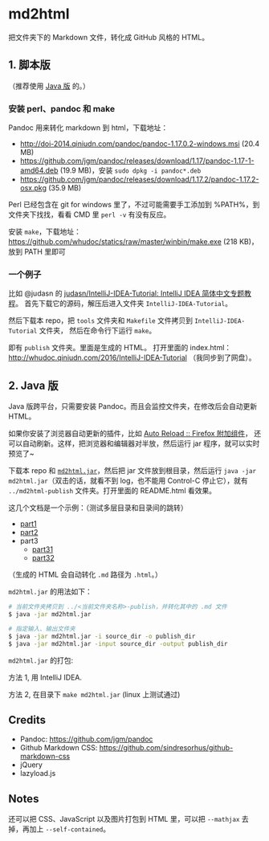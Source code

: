 # md2html

把文件夹下的 Markdown 文件，转化成 GitHub 风格的 HTML。

## 1. 脚本版

（推荐使用 [Java 版](#java-版) 的。）

### 安装 perl、pandoc 和 make

Pandoc 用来转化 markdown 到 html，下载地址：

-   <http://doi-2014.qiniudn.com/pandoc/pandoc-1.17.0.2-windows.msi> (20.4 MB)
-   <https://github.com/jgm/pandoc/releases/download/1.17/pandoc-1.17-1-amd64.deb> (19.9 MB)，安装 `sudo dpkg -i pandoc*.deb`
-   <https://github.com/jgm/pandoc/releases/download/1.17.2/pandoc-1.17.2-osx.pkg> (35.9 MB)

Perl 已经包含在 git for windows 里了，不过可能需要手工添加到 %PATH%，到文件夹下找找，看看 CMD 里 `perl -v` 有没有反应。

安装 `make`，下载地址：<https://github.com/whudoc/statics/raw/master/winbin/make.exe> (218 KB)，放到 PATH 里即可

### 一个例子

比如 @judasn 的 [judasn/IntelliJ-IDEA-Tutorial: IntelliJ IDEA 简体中文专题教程](https://github.com/judasn/IntelliJ-IDEA-Tutorial)。
首先下载它的源码，解压后进入文件夹 `IntelliJ-IDEA-Tutorial`。

然后下载本 repo，把 `tools` 文件夹和 `Makefile` 文件拷贝到 `IntelliJ-IDEA-Tutorial` 文件夹，
然后在命令行下运行 `make`。

即有 `publish` 文件夹。里面是生成的 HTML。
打开里面的 index.html：<http://whudoc.qiniudn.com/2016/IntelliJ-IDEA-Tutorial> （我同步到了网盘）。

## 2. Java 版

Java 版跨平台，只需要安装 Pandoc。而且会监控文件夹，在修改后会自动更新 HTML。

如果你安装了浏览器自动更新的插件，比如 [Auto Reload :: Firefox 附加组件](https://addons.mozilla.org/zh-CN/firefox/addon/auto-reload/?src=api)，
还可以自动刷新。这样，把浏览器和编辑器对半放，然后运行 jar 程序，就可以实时预览了~

下载本 repo 和 [`md2html.jar`](https://github.com/district10/md2html/releases)，然后把 jar
文件放到根目录，然后运行 `java -jar md2html.jar`（双击的话，就看不到 log，也不能用 Control-C 停止它），就有
`../md2html-publish` 文件夹。打开里面的 README.html 看效果。

这几个文档是一个示例：（测试多层目录和目录间的跳转）

-   [part1](doc/part1.md)
-   [part2](doc/part2.md)
-   part3
    -   [part31](doc/part3/part31.md)
    -   [part32](doc/part3/part32.md)

（生成的 HTML 会自动转化 `.md` 路径为 `.html`。）

`md2html.jar` 的用法如下：

```bash
# 当前文件夹拷贝到 ../<当前文件夹名称>-publish，并转化其中的 .md 文件
$ java -jar md2html.jar

# 指定输入、输出文件夹
$ java -jar md2html.jar -i source_dir -o publish_dir
$ java -jar md2html.jar -input source_dir -output publish_dir
```

`md2html.jar` 的打包:

方法 1, 用 IntelliJ IDEA.

方法 2, 在目录下 `make md2html.jar` (linux 上测试通过)

## Credits

-   Pandoc: <https://github.com/jgm/pandoc>
-   Github Markdown CSS: <https://github.com/sindresorhus/github-markdown-css>
-   jQuery
-   lazyload.js

## Notes

还可以把 CSS、JavaScript 以及图片打包到 HTML 里，可以把 `--mathjax` 去掉，再加上 `--self-contained`。
